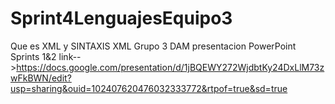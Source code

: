 # Sprint4LenguajesEquipo3
Que es XML y SINTAXIS XML​ Grupo 3​ DAM presentacion PowerPoint Sprints 1&2 link-->https://docs.google.com/presentation/d/1jBQEWY272WjdbtKy24DxLlM73zwFkBWN/edit?usp=sharing&ouid=102407620476032333772&rtpof=true&sd=true

